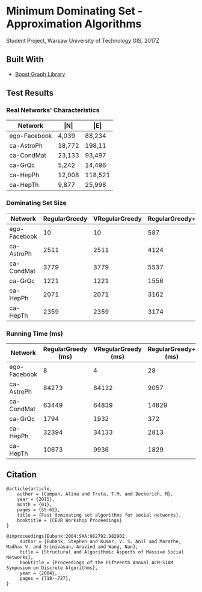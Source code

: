 # Minimum Dominating Set - Approximation Algorithms

Student Project,  Warsaw University of Technology 
GIS, 2017Z

## Built With

* [Boost Graph Library](http://www.boost.org/doc/libs/1_66_0/libs/graph/doc/index.html)

## Test Results

### Real Networks' Characteristics

| Network      | &#124;N&#124;   | &#124;E&#124;|
|--------------|--------|---------|
| ego-Facebook | 4,039  | 88,234  |
| ca-AstroPh   | 18,772 | 198,11  |
| ca-CondMat   | 23,133 | 93,497  |
| ca-GrQc      | 5,242  | 14,496  |
| ca-HepPh     | 12,008 | 118,521 |
| ca-HepTh     | 9,877  | 25,998  |


### Dominating Set Size

| Network      | RegularGreedy | VRegularGreedy | RegularGreedy+ | VRegularGreedy+ | FastGreedy |
|--------------|---------------|----------------|----------------|-----------------|------------|
| ego-Facebook | 10            | 10             | 587            | 10              | 10         |
| ca-AstroPh   | 2511          | 2511           | 4124           | 4124            | 3360       |
| ca-CondMat   | 3779          | 3779           | 5537           | 5537            | 4413       |
| ca-GrQc      | 1221          | 1221           | 1556           | 1556            | 1323       |
| ca-HepPh     | 2071          | 2071           | 3162           | 3162            | 2533       |
| ca-HepTh     | 2359          | 2359           | 3174           | 3174            | 2616       |

### Running Time (ms)

| Network      | RegularGreedy (ms) | VRegularGreedy (ms) | RegularGreedy+ (ms) | VRegularGreedy+ (ms) | FastGreedy (ms) |
|--------------|--------------------|---------------------|---------------------|----------------------|-----------------|
| ego-Facebook | 8                  | 4                   | 28                  | 3                    | 4               |
| ca-AstroPh   | 84273              | 84132               | 9057                | 10666                | 430             |
| ca-CondMat   | 63449              | 64839               | 14829               | 15114                | 270             |
| ca-GrQc      | 1794               | 1932                | 372                 | 362                  | 26              |
| ca-HepPh     | 32394              | 34133               | 2813                | 2790                 | 224             |
| ca-HepTh     | 10673              | 9936                | 1829                | 1858                 | 63              |

## Citation

    @article{article,
        author = {Campan, Alina and Truta, T.M. and Beckerich, M},
        year = {2015},
        month = {01},
        pages = {55-62},
        title = {Fast dominating set algorithms for social networks},
        booktitle = {CEUR Workshop Proceedings}
    }

    @inproceedings{Eubank:2004:SAA:982792.982902,
         author = {Eubank, Stephen and Kumar, V. S. Anil and Marathe, Madhav V. and Srinivasan, Aravind and Wang, Nan},
         title = {Structural and Algorithmic Aspects of Massive Social Networks},
         booktitle = {Proceedings of the Fifteenth Annual ACM-SIAM Symposium on Discrete Algorithms},
         year = {2004},
         pages = {718--727},
    } 
